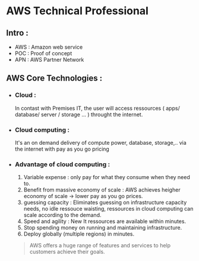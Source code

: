 # AWS Technical Professional

## Intro :

-    AWS : Amazon web service
-    POC : Proof of concept
-    APN : AWS Partner Network


## AWS Core Technologies :

+    ### Cloud :

        In contast with Premises IT, the user will access ressources ( apps/ database/ server / storage ... ) throught the internet. 

+    ### Cloud computing :

        It's an on demand delivery of compute power, database, storage,.. via the internet with pay as you go pricing
    
+    ### Advantage of cloud computing :
    
        1. Variable expense : 
        only pay for what they consume when they need to.
        2. Benefit from massive economy of scale : 
        AWS achieves heigher economy of scale -> lower pay as you go prices.
        3. guessing capacity : 
        Eliminates guessing on infrastructure capacity needs, no idle ressouce waisting, ressources in cloud computing can scale according to the demand.
        4. Speed and agility :
        New It ressources are available within minutes.
        5.  Stop spending money on running and maintaining infrastructure.
        6.  Deploy globally (multiple regions) in minutes.
 
        > AWS offers a huge range of features and services to help customers achieve their goals.
        
### 







              


